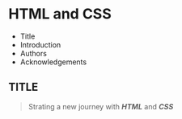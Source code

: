 # HTML and CSS

- Title
- Introduction
- Authors
- Acknowledgements

## TITLE

> Strating a new journey with ***HTML*** and ***CSS***


